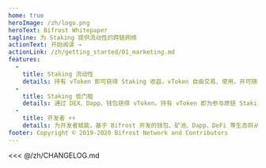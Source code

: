```yaml
---
home: true
heroImage: /zh/logo.png
heroText: Bifrost Whitepaper
tagline: 为 Staking 提供流动性的跨链网络
actionText: 开始阅读 →
actionLink: /zh/getting_started/01_marketing.md
features:
  - 
    title: Staking 流动性
    details: 持有 vToken 即可获得 Staking 收益，vToken 自由交易、使用，并可随时卖回原链资产，无需等待解押。
  - 
    title: Staking 低门槛
    details: 通过 DEX、Dapp、钱包获得 vToken，持有 vToken 即为参与原链 Staking，同时保留治理权。
  - 
    title: 开发者 ++
    details: 为开发者赋能，基于 Bifrost 开发的钱包、矿池、Dapp、DeFi 等生态将从底层获得 Staking 增益，例如：vToken 作为抵押物进行借贷时，其 Staking 收益可抵销部分利息，实现低息借贷。
footer: Copyright © 2019-2020 Bifrost Network and Contributors
---
```


<<< @/zh/CHANGELOG.md